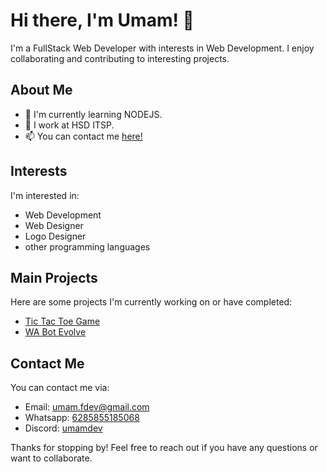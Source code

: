 # Hi there, I'm Umam! 👋

I'm a FullStack Web Developer with interests in Web Development. I enjoy collaborating and contributing to interesting projects.

## About Me

- 🌱 I'm currently learning NODEJS.
- 💼 I work at HSD ITSP.
- 📫 You can contact me [here!](#contact-me)

## Interests

I'm interested in:
- Web Development 
- Web Designer 
- Logo Designer
- other programming languages

## Main Projects

Here are some projects I'm currently working on or have completed:
- [Tic Tac Toe Game](https://github.com/UmamDev/Tic-Tac-Toe-Game)
- [WA Bot Evolve](https://github.com/UmamDev/WABE)


## Contact Me

You can contact me via:

- Email: umam.fdev@gmail.com
- Whatsapp: [6285855185068](https://api.whatsapp.com/send/?phone=6285855185068&text=)
- Discord: [umamdev](https://discord.com/invite/KGgpfFvn)

Thanks for stopping by! Feel free to reach out if you have any questions or want to collaborate.

